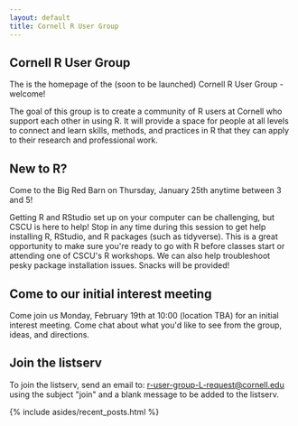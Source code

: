 ```yaml
---
layout: default
title: Cornell R User Group
---
```


<article class="row">
  <section class="small-12 large-8 columns page-content" markdown="1">

## Cornell R User Group

The is the homepage of the (soon to be launched) Cornell R User Group - welcome!

The goal of this group is to create a community of R users at Cornell who support each other in using R. It will provide a space for people at all levels to connect and learn skills, methods, and practices in R that they can apply to their research and professional work.

## New to R?

Come to the Big Red Barn on Thursday, January 25th anytime between 3 and 5!

Getting R and RStudio set up on your computer can be challenging, but CSCU is here to help! Stop in any time during this session to get help installing R, RStudio, and R packages (such as tidyverse). This is a great opportunity to make sure you're ready to go with R before classes start or attending one of CSCU's R workshops. We can also help troubleshoot pesky package installation issues. Snacks will be provided!

## Come to our initial interest meeting

Come join us Monday, February 19th at 10:00 (location TBA) for an initial interest meeting. Come chat about what you'd like to see from the group, ideas, and directions.

## Join the listserv

To join the listserv, send an email to: r-user-group-L-request@cornell.edu using the subject "join" and a blank message to be added to the listserv.

</section>
    {% include asides/recent_posts.html %}
</article>

<!--Welcome to the Davis R Users' Group (D-RUG)!  We are a community of R-Users at UC Davis who support each other in using [R](https://cran.r-project.org/) for science and research. Our focus is providing a space for any/all levels to learn from each other. 

 - **Currently we have weekly work sessions every Wednesday from 12pm-2pm** 
  - While we intend to prioritize in-person attendance, there will be a Zoom link in the weekly announcements for people who wish to join remotely
  - **Join the group listserv [here](https://groups.google.com/d/forum/davis-rug) to get the Zoom link and weekly reminders**
 - Please see our online forum/discourse site (<a href="https://d-rug.discourse.group/" target="_blank">Discourse</a>), it's a friendly place to post R-related questions, or search for ones that have already been asked!

We have no TAs---just mutual support from folks working on/in R and related topics. A group of D-RUG coordinators help organize and schedule work sessions and presentations. We usually have a few presentations each quarter on a wide range of R topics, from methods, best practices, new packages, or simply for folks to get feedback on their projects. Let us know if you're interested!

## Join the (e)Mailing List

**Join the group listserv [here](https://groups.google.com/d/forum/davis-rug)**. The mailing list is an online supplement to our in-person work sessions. It's our way to post jobs, workshops, etc. If you want to send a message out, let us know!

## Meetings

Meetings are at 360 Shields Library (the Data Lab Space on the third floor of Shields Library, [see these directions and map](http://ds.lib.ucdavis.edu/dsl-location/). We will be following all UC Davis protocols, please see [Campus Ready](https://campusready.ucdavis.edu) for more details.
 
Please come join us, and check the [**calendar**](https://d-rug.github.io/calendar.html) for potential upcoming presentations and workshops!

### D-RUG Coordinators

Our current D-RUG Coordinators are:

 - Wesley Brooks [email](wbrooks@ucdavis.edu)
 - Christine Parisek [email](caparisek@ucdavis.edu)
 - Liza Wood [email](belwood@ucdavis.edu)
 - Ashley Grupenhoff [email](agrupenhoff@ucdavis.edu)
 - Tara Pozzi [email](tbpozzi@ucdavis.edu)

If you are interested in helping out, please let us know, any/all are welcome, and we are all volunteers.

## Use the resources on this site

We've compiled a list of resources to help you get started using R and find answers to your questions. Our "[Getting Started](https://d-rug.github.io/getting-started.html)" link has some basic info about installing and learning about R. We maintain a question-and-answer forum at the "[Discourse Forum](https://d-rug.discourse.group)" link, and our "[Blog](https://d-rug.github.io/blog/)" is a good resource for the topics that we've discussed in our meetings.

-->

